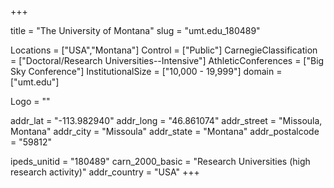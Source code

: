 
+++

title = "The University of Montana"
slug = "umt.edu_180489"

Locations = ["USA","Montana"]
Control = ["Public"]
CarnegieClassification = ["Doctoral/Research Universities--Intensive"]
AthleticConferences = ["Big Sky Conference"]
InstitutionalSize = ["10,000 - 19,999"]
domain = ["umt.edu"]

Logo = ""

addr_lat = "-113.982940"
addr_long = "46.861074"
addr_street = "Missoula, Montana"
addr_city = "Missoula"
addr_state = "Montana"
addr_postalcode = "59812"

ipeds_unitid = "180489"
carn_2000_basic = "Research Universities (high research activity)"
addr_country = "USA"
+++
    
